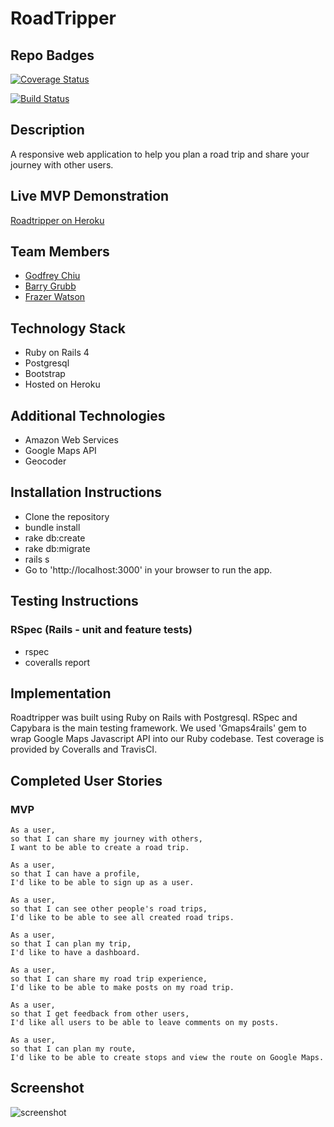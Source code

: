 # RoadTripper

## Repo Badges

[![Coverage Status](https://coveralls.io/repos/github/frazerWatson/road_tripper/badge.svg?branch=master)](https://coveralls.io/github/frazerWatson/road_tripper?branch=master)

[![Build Status](https://travis-ci.org/frazerWatson/road_tripper.svg?branch=master)](https://travis-ci.org/frazerWatson/road_tripper)

## Description

A responsive web application to help you plan a road trip and share your journey with other users.

## Live MVP Demonstration
[Roadtripper on Heroku](http://roadtripper-makers.herokuapp.com)

## Team Members
- [Godfrey Chiu](https://github.com/ggwc82)
- [Barry Grubb](https://github.com/barrygrubb)
- [Frazer Watson](https://github.com/frazerWatson)

## Technology Stack

- Ruby on Rails 4
- Postgresql
- Bootstrap
- Hosted on Heroku

## Additional Technologies

- Amazon Web Services
- Google Maps API
- Geocoder

## Installation Instructions
- Clone the repository
- bundle install
- rake db:create
- rake db:migrate
- rails s
- Go to 'http://localhost:3000' in your browser to run the app.

## Testing Instructions

### RSpec (Rails - unit and feature tests)
- rspec
- coveralls report

## Implementation

Roadtripper was built using Ruby on Rails with Postgresql. RSpec and Capybara is the main testing framework. We used 'Gmaps4rails' gem to wrap Google Maps Javascript API into our Ruby codebase. Test coverage is provided by Coveralls and TravisCI.

## Completed User Stories

### MVP

```
As a user,
so that I can share my journey with others,
I want to be able to create a road trip.
```
```
As a user,
so that I can have a profile,
I'd like to be able to sign up as a user.
```
```
As a user,
so that I can see other people's road trips,
I'd like to be able to see all created road trips.
```
```
As a user,
so that I can plan my trip,
I'd like to have a dashboard.
```
```
As a user,
so that I can share my road trip experience,
I'd like to be able to make posts on my road trip.
```
```
As a user,
so that I get feedback from other users,
I'd like all users to be able to leave comments on my posts.
```
```
As a user,
so that I can plan my route,
I'd like to be able to create stops and view the route on Google Maps.
```

## Screenshot

![
screenshot](https://github.com/frazerWatson/road_tripper/blob/master/roadtripper-website.png)
